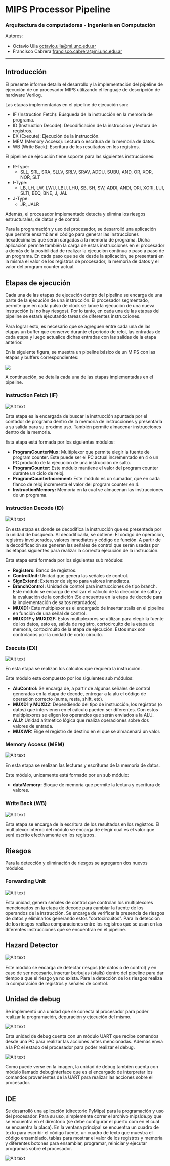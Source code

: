 # MIPS Processor Pipeline

### Arquitectura de computadoras - Ingeniería en Computación

Autores: 
- Octavio Ulla <octavio.ulla@mi.unc.edu.ar>
- Francisco Cabrera <francisco.cabrera@mi.unc.edu.ar>
---

## Introducción
El presente informe detalla el desarrollo y la implementación del pipeline de ejecución de un procesador MIPS utilizando el lenguaje de descripción de hardware Verilog.

Las etapas implementadas en el pipeline de ejecución son:
- IF (Instruction Fetch): Búsqueda de la instrucción en la memoria de programa.
- ID (Instruction Decode): Decodificación de la instrucción y lectura de registros.
- EX (Execute): Ejecución de la instrucción.
- MEM (Memory Access): Lectura o escritura de la memoria de datos.
- WB (Write Back): Escritura de los resultados en los registros.

El pipeline de ejecución tiene soporte para las siguientes instrucciones:
- R-Type:
    - SLL, SRL, SRA, SLLV, SRLV, SRAV, ADDU, SUBU, AND, OR, XOR, NOR, SLT
- I-Type:
    - LB, LH, LW, LWU, LBU, LHU, SB, SH, SW, ADDI, ANDI, ORI, XORI, LUI, SLTI, BEQ, BNE, J, JAL
- J-Type:
    - JR, JALR

Además, el procesador implementado detecta y elimina los riesgos estructurales, de datos y de control.

Para la programación y uso del procesador, se desarrolló una aplicación que permite ensamblar el código para generar las instrucciones hexadecimales que serán cargadas a la memoria de programa. Dicha aplicación permite también la carga de estas instrucciones en el procesador a demás de la posibilidad de realizar la ejecución continua o paso a paso de un programa. En cada paso que se de desde la aplicación, se presentará en la misma el valor de los registros de procesador, la memoria de datos y el valor del program counter actual.

## Etapas de ejecución

Cada una de las etapas de ejecución dentro del pipeline se encarga de una parte de la ejecución de una instrucción. El procesador segmentado, permite que en cada pulso de clock se lance la ejecución de una nueva instrucción (si no hay riesgos). Por lo tanto, en cada una de las etapas del pipeline se estará ejecutando tareas de diferentes instrucciones.  

Para lograr esto, es necesario que se agreguen entre cada una de las etapas un buffer que conserve durante el periodo de reloj, las entradas de cada etapa y luego actualice dichas entradas con las salidas de la etapa anterior. 

En la siguiente figura, se muestra un pipeline básico de un MIPS con las etapas y buffers correspondientes:

![](./img/image.png)

A continuación, se detalla cada una de las etapas implementadas en el pipeline.

### Instruction Fetch (IF)
![Alt text](./img/IF.png)

Esta etapa es la encargada de buscar la instrucción apuntada por el contador de programa dentro de la memoria de instrucciones y presentarla a su salida para su proximo uso. También permite almacenar instrucciones dentro de la memoria.

Esta etapa está formada por los siguientes módulos:

- **ProgramCounterMux:** Multiplexor que permite elegir la fuente de program counter. Este puede ser el PC actual incrementado en 4 o un PC producto de la ejecución de una instrucción de salto.
- **ProgramCounter:** Este módulo mantiene el valor del program counter durante un ciclo de reloj.
- **ProgramCounterIncrement:** Este módulo es un sumador, que en cada flanco de reloj incrementa el valor del program counter en 4.
- **InstructionMemory:** Memoria en la cual se almacenan las instrucciones de un programa.


### Instruction Decode (ID)

![Alt text](./img/ID.png)

En esta etapa es donde se decodifica la instrucción que es presentada por la unidad de búsqueda. Al decodificarla, se obtiene: El código de operación, registros involucrados, valores inmediatos y código de función. A partir de la decodificación se generan las señales de control que serán usadas por las etapas siguientes para realizar la correcta ejecución de la instrucción.

Esta etapa está formada por los siguientes sub módulos:

- **Registers:** Banco de registros.
- **ControlUnit:** Unidad que genera las señales de control.
- **SignExtend:** Extensor de signo para valores inmediatos.
- **BranchControl:** Unidad de control para instrucciones de tipo branch. Este módulo se encarga de realizar el cálculo de la dirección de salto y la evaluación de la condición (Se encuentra en la etapa de decode para la implementación de saltos retardados).
- **MUXD1:** Este multiplexor es el encargado de insertar stalls en el pipeline en función de una señal de control.
- **MUXD1F y MUXD2F:** Estos multiplexores se utilizan para elegir la fuente de los datos, esto es, salida de registro, cortocircuito de la etapa de memoria, cortocircuito de la etapa de ejecución. Estos mux son controlados por la unidad de corto circuito.


### Execute (EX)
![Alt text](./img/EX.png)

En esta etapa se realizan los cálculos que requiera la instrucción. 

Este módulo esta compuesto por los siguientes sub módulos:

- **AluControl:** Se encarga de, a partir de algunas señales de control generadas en la etapa de decode, entregar a la alu el código de operación correcto (suma, resta, shift, etc).
- **MUXD1 y MUXD2:** Dependiendo del tipo de instrucción, los registros (o datos) que intervienen en el cálculo pueden ser diferentes. Con estos multiplexores se eligen los operandos que serán enviados a la ALU.
- **ALU:** Unidad aritmético lógica que realiza operaciones sobre dos valores de entrada.
- **MUXWR:** Elige el registro de destino en el que se almacenará un valor.

### Memory Access (MEM)
![Alt text](./img/MEM.png)

En esta etapa se realizan las lecturas y escrituras de la memoria de datos.

Este módulo, unicamente está formado por un sub módulo:

- **dataMemory:** Bloque de memoria que permite la lectura y escritura de valores.

### Write Back (WB)
![Alt text](./img/WB.png)

Esta etapa se encarga de la escritura de los resultados en los registros. El multiplexor interno del módulo se encarga de elegir cual es el valor que será escrito efectivamente en los registros.

## Riesgos
Para la detección y eliminación de riesgos se agregaron dos nuevos módulos.

### Forwarding Unit
![Alt text](./img/FU.png)

Esta unidad, genera señales de control que controlan los multiplexores mencionados en la etapa de decode para cambiar la fuente de los operandos de la instrucción. Se encarga de verificar la presencia de riesgos de datos y eliminarlos generando estos "cortocircuitos". Para la detección de los riesgos realiza comparaciones entre los registros que se usan en las diferentes instrucciones que se encuentran en el pipeline.

## Hazard Detector
![Alt text](./img/HD.png)

Este módulo se encarga de detectar riesgos (de datos o de control) y en caso de ser necesario, insertar burbujas (stalls) dentro del pipeline para dar tiempo a que el riesgo ya no exista. Para la detección de los riesgos realiza la comparación de registros y señales de control.

## Unidad de debug
Se implementó una unidad que se conecta al procesador para poder realizar la programación, depuración y ejecución del mismo. 

![Alt text](./img/TOP.png)

Esta unidad de debug cuenta con un módulo UART que recibe comandos desde una PC para realizar las acciones antes mencionadas. Además envía a la PC el estado del procesador para poder realizar el debug.

![Alt text](./img/DU.png)

Como puede verse en la imagen, la unidad de debug también cuenta con módulo llamado debugInterface que es el encargado de interpretar los comandos provenientes de la UART para realizar las acciones sobre el procesador.


## IDE

Se desarrolló una aplicación (directorio PyMips) para la programación y uso del procesador. Para su uso, simplemente correr el archivo mipsIde.py que se encuentra en el directorio (se debe configurar el puerto com en el cual se encuentra la placa). En la ventana principal se encuentra un cuadro de texto para escribir el código fuente, un cuadro de texto que muestra el código ensamblado, tablas para mostrar el valor de los registros y memoria y diferentes botones para ensamblar, programar, reiniciar y ejecutar programas sobre el procesador.

![Alt text](./img/IDE.png)